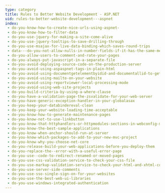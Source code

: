 ```yaml
---
type: category
title: Rules to Better Website Development - ASP.NET
uid: rules-to-better-website-development---aspnet
index:
 - do-you-know-how-to-create-nice-urls-using-aspnet-
 - do-you-know-how-to-filter-data
 - do-you-use-jquery-for-making-a-site-come-alive
 - do-you-use-jquery-tooltips-to-save-drilling-through
 - do-you-use-msajax-for-live-data-binding-which-saves-round-trips
 - data---do-you-not-allow-nulls-in-number-fields-if-it-has-the-same-meaning-as-zero
 - do-you-allow-users-to-comment-and-rate-your-pages
 - do-you-always-put-javascript-in-a-separate-file
 - do-you-avoid-deploying-source-code-on-the-production-server
 - do-you-avoid-using-aspaspnet-tags-in-plain-html
 - do-you-avoid-using-documentgetelementbyidid-and-documentallid-to-get-a-single-element-instead-use-selector-id
 - do-you-avoid-using-mailto-on-your-website
 - do-you-avoid-using-reportviewer-local-processing-mode
 - do-you-avoid-using-web-site-projects
 - do-you-build-criteria-by-using-a-where-clause
 - do-you-have-a-validation-page-the-zsvalidate-for-your-web-server
 - do-you-have-generic-exception-handler-in-your-globalasax
 - do-you-keep-your-databindereval-clean
 - do-you-keep-your-website-loading-time-acceptable
 - do-you-know-how-to-generate-maintenance-pages
 - do-you-know-not-to-use-linkbutton
 - do-you-know-that-httphandlers-or-httpmodules-sections-in-webconfig-must-contain-a-remove-or-clear-element
 - do-you-know-the-best-sample-applications
 - do-you-know-when-anchor-should-run-at-server
 - do-you-know-which-packages-to-add-to-your-new-mvc-project
 - do-you-know-why-you-choose-net-core
 - do-you-release-build-your-web-applications-before-you-deploy-them
 - do-you-replace-the--error-with-a-useful-error-page
 - do-you-use--code-to-redirect-renamed-or-moved-pages
 - do-you-use-css-validation-service-to-check-your-css-file
 - do-you-use-markup-validation-service-to-check-your-html-and-xhtml-code
 - do-you-use-server-side-comments
 - do-you-use-sso-single-sign-on-for-your-websites
 - do-you-use-the-best-web-ui-libraries
 - do-you-use-windows-integrated-authentication
---
```




